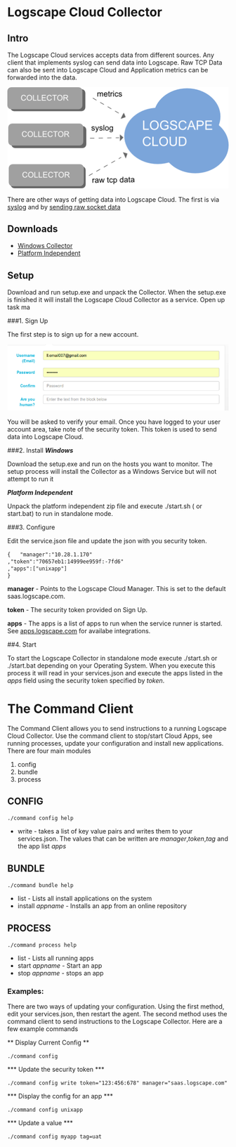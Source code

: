 # Logscape Cloud Collector

## Intro 

The Logscape Cloud services accepts data from different sources. Any client that implements syslog can send data into Logscape. Raw TCP Data can also be sent into Logscape Cloud and Application metrics can be forwarded into the data. 

 ![](/docs/images/overview.png) 

There are other ways of getting data into Logscape Cloud. The first is via [syslog](docs/syslog.md) and by [sending raw socket data](docs/rawtcp.md) 

## Downloads

 * [Windows Collector](dist/LogscapeCloudAgent.zip) 
 * [Platform Independent](installers/windows/setup.exe) 



## Setup

Download and run setup.exe and unpack the Collector. When the setup.exe is finished it will install the Logscape Cloud Collector as a service. Open up task ma

###1. Sign Up

The first step is to sign up for a new account. 

 ![](/docs/images/signup.png) 

You will be asked to verify your email. Once you have logged to your user account area, take note of the security token. This token is used to send data into Logscape Cloud.

###2. Install 
***Windows***

Download the setup.exe and run on the hosts you want to monitor. The setup process will install the Collector as a Windows Service but will not attempt to run it

***Platform Independent***

Unpack the platform independent zip file and execute ./start.sh ( or start.bat) to run in standalone mode. 


###3. Configure 

Edit the service.json file and update the json with you security token.  

	{	"manager":"10.28.1.170" 
	,"token":"70657eb1:14999ee959f:-7fd6"
	,"apps":["unixapp"]
	}

**manager** - Points to the Logscape Cloud Manager. This is set to the default saas.logscape.com. 
	
**token** - The security token provided on Sign Up.

**apps** - The apps is a list of apps to run when the service runner is started. See [apps.logscape.com](http://apps.logscape.com) for availabe integrations.  

##4. Start

To start the Logscape Collector  in standalone mode execute ./start.sh or ./start.bat depending on your Operating System. When you execute this process it will read in your services.json and execute the apps listed in the *apps* field using the security token specified by *token*. 





# The Command Client

The Command Client allows you to send instructions to a running Logscape Cloud Collector. Use the command client to stop/start Cloud Apps, see running processes, update your configuration and install new applications. There are four main modules

 1. config 
 2. bundle 
 3. process 
 

## CONFIG

	./command config help 

 * write -  takes a list of key value pairs and writes them to your services.json. The values that can be written are *manager*,*token*,*tag* and the app list *apps* 

## BUNDLE

	./command bundle help

 * list  -  Lists all install applications on the system
 * install *appname*  - Installs an app from an online repository 


## PROCESS 
	./command process help

 * list -  Lists all running apps
 * start *appname* - Start an app
 * stop *appname* - stops an app 



### Examples: 

There are two ways of updating your configuration. Using the first method, edit your services.json, then restart the agent. The second method uses the command client to send instructions to the Logscape Collector. Here are a few example commands 

** Display Current Config **

	./command config 

*** Update the security token *** 

	./command config write token="123:456:678" manager="saas.logscape.com" 


*** Display the config for an app  ***

	./command config unixapp 

*** Update a value ***

	./command config myapp tag=uat


